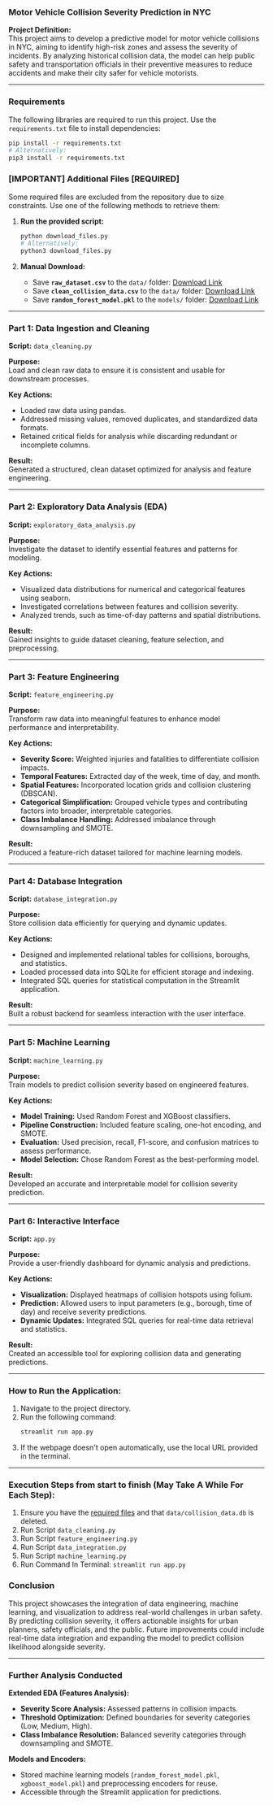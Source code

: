 ### Motor Vehicle Collision Severity Prediction in NYC

**Project Definition:**  
This project aims to develop a predictive model for motor vehicle collisions in NYC, aiming to identify high-risk zones and assess the severity of incidents. By analyzing historical collision data, the model can help public safety and transportation officials in their preventive measures to reduce accidents and make their city safer for vehicle motorists.

---

### Requirements

The following libraries are required to run this project. Use the `requirements.txt` file to install dependencies:

```bash
pip install -r requirements.txt
# Alternatively:
pip3 install -r requirements.txt
```

### [IMPORTANT] Additional Files [REQUIRED]

Some required files are excluded from the repository due to size constraints. Use one of the following methods to retrieve them:

1. **Run the provided script:**
   ```bash
   python download_files.py
   # Alternatively:
   python3 download_files.py
   ```

2. **Manual Download:**
   - Save **`raw_dataset.csv`** to the `data/` folder: [Download Link](https://drive.google.com/uc?id=15QJIa6AxucXFIwCEITNL_uioh8cEj8Er)
   - Save **`clean_collision_data.csv`** to the `data/` folder: [Download Link](https://drive.google.com/uc?id=12YVvDoTXSMhq65jYXiDpLW0pvLY-J8M1)
   - Save **`random_forest_model.pkl`** to the `models/` folder: [Download Link](https://drive.google.com/uc?id=1dwqypIt_eLYZM1tM8UR7g7HBuwxy17df)

---

### Part 1: Data Ingestion and Cleaning  
**Script:** `data_cleaning.py`  

**Purpose:**  
Load and clean raw data to ensure it is consistent and usable for downstream processes.  

**Key Actions:**  
- Loaded raw data using pandas.  
- Addressed missing values, removed duplicates, and standardized data formats.  
- Retained critical fields for analysis while discarding redundant or incomplete columns.  

**Result:**  
Generated a structured, clean dataset optimized for analysis and feature engineering.

---

### Part 2: Exploratory Data Analysis (EDA)  
**Script:** `exploratory_data_analysis.py`  

**Purpose:**  
Investigate the dataset to identify essential features and patterns for modeling.  

**Key Actions:**  
- Visualized data distributions for numerical and categorical features using seaborn.  
- Investigated correlations between features and collision severity.  
- Analyzed trends, such as time-of-day patterns and spatial distributions.  

**Result:**  
Gained insights to guide dataset cleaning, feature selection, and preprocessing.

---

### Part 3: Feature Engineering  
**Script:** `feature_engineering.py`  

**Purpose:**  
Transform raw data into meaningful features to enhance model performance and interpretability.  

**Key Actions:**  
- **Severity Score:** Weighted injuries and fatalities to differentiate collision impacts.  
- **Temporal Features:** Extracted day of the week, time of day, and month.  
- **Spatial Features:** Incorporated location grids and collision clustering (DBSCAN).  
- **Categorical Simplification:** Grouped vehicle types and contributing factors into broader, interpretable categories.  
- **Class Imbalance Handling:** Addressed imbalance through downsampling and SMOTE.  

**Result:**  
Produced a feature-rich dataset tailored for machine learning models.

---

### Part 4: Database Integration  
**Script:** `database_integration.py`  

**Purpose:**  
Store collision data efficiently for querying and dynamic updates.  

**Key Actions:**  
- Designed and implemented relational tables for collisions, boroughs, and statistics.  
- Loaded processed data into SQLite for efficient storage and indexing.  
- Integrated SQL queries for statistical computation in the Streamlit application.  

**Result:**  
Built a robust backend for seamless interaction with the user interface.

---

### Part 5: Machine Learning  
**Script:** `machine_learning.py`  

**Purpose:**  
Train models to predict collision severity based on engineered features.  

**Key Actions:**  
- **Model Training:** Used Random Forest and XGBoost classifiers.  
- **Pipeline Construction:** Included feature scaling, one-hot encoding, and SMOTE.  
- **Evaluation:** Used precision, recall, F1-score, and confusion matrices to assess performance.  
- **Model Selection:** Chose Random Forest as the best-performing model.  

**Result:**  
Developed an accurate and interpretable model for collision severity prediction.

---

### Part 6: Interactive Interface  
**Script:** `app.py`  

**Purpose:**  
Provide a user-friendly dashboard for dynamic analysis and predictions.  

**Key Actions:**  
- **Visualization:** Displayed heatmaps of collision hotspots using folium.  
- **Prediction:** Allowed users to input parameters (e.g., borough, time of day) and receive severity predictions.  
- **Dynamic Updates:** Integrated SQL queries for real-time data retrieval and statistics.  

**Result:**  
Created an accessible tool for exploring collision data and generating predictions.

---

### How to Run the Application:

1. Navigate to the project directory.  
2. Run the following command:  
   ```bash
   streamlit run app.py
   ```
3. If the webpage doesn't open automatically, use the local URL provided in the terminal.  
---
### Execution Steps from start to finish (May Take A While For Each Step):
1. Ensure you have the [required files](#important-additional-files-required) and that `data/collision_data.db` is deleted.
2. Run Script `data_cleaning.py`
3. Run Script `feature_engineering.py`
4. Run Script `data_integration.py`
5. Run Script `machine_learning.py`
6. Run Command In Terminal: `streamlit run app.py`

### Conclusion

This project showcases the integration of data engineering, machine learning, and visualization to address real-world challenges in urban safety. By predicting collision severity, it offers actionable insights for urban planners, safety officials, and the public. Future improvements could include real-time data integration and expanding the model to predict collision likelihood alongside severity.

---

### Further Analysis Conducted  

**Extended EDA (Features Analysis):**  
- **Severity Score Analysis:** Assessed patterns in collision impacts.  
- **Threshold Optimization:** Defined boundaries for severity categories (Low, Medium, High).  
- **Class Imbalance Resolution:** Balanced severity categories through downsampling and SMOTE.  

**Models and Encoders:**  
- Stored machine learning models (`random_forest_model.pkl`, `xgboost_model.pkl`) and preprocessing encoders for reuse.  
- Accessible through the Streamlit application for predictions.  
